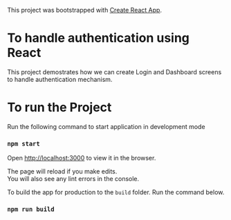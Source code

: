 This project was bootstrapped with [Create React App](https://github.com/facebook/create-react-app).

# To handle authentication using React

This project demostrates how we can create Login and Dashboard screens to handle authentication mechanism.

# To run the Project

Run the following command to start application in development mode

### `npm start`

Open [http://localhost:3000](http://localhost:3000) to view it in the browser.

The page will reload if you make edits.<br />
You will also see any lint errors in the console.

To build the app for production to the `build` folder. Run the command below.

### `npm run build`
